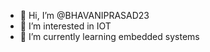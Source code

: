 - 👋 Hi, I’m @BHAVANIPRASAD23
- 👀 I’m interested in IOT
- 🌱 I’m currently learning embedded systems

<!---
BHAVANIPRASAD23/BHAVANIPRASAD23 is a ✨ special ✨ repository because its `README.md` (this file) appears on your GitHub profile.
You can click the Preview link to take a look at your changes.
--->
